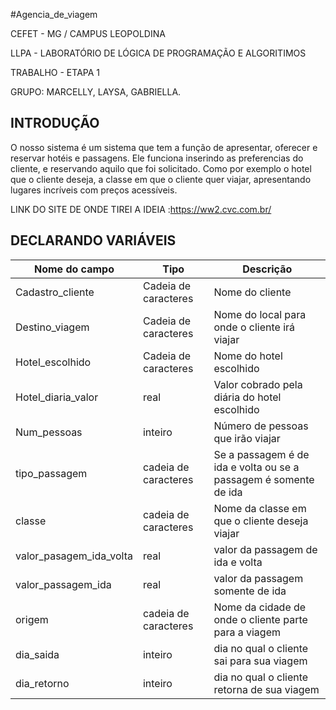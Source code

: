 #Agencia_de_viagem

CEFET - MG / CAMPUS LEOPOLDINA

LLPA - LABORATÓRIO DE LÓGICA DE PROGRAMAÇÃO E ALGORITIMOS 

TRABALHO - ETAPA 1

GRUPO: MARCELLY, LAYSA, GABRIELLA.

## INTRODUÇÃO 

 O nosso sistema é um sistema que tem a função de apresentar, oferecer e reservar hotéis e passagens. Ele funciona inserindo as preferencias do cliente, e reservando aquilo que foi solicitado. Como por exemplo o hotel que o cliente deseja, a classe em que o cliente quer viajar, apresentando lugares incríveis com preços acessíveis.
 
LINK DO SITE DE ONDE TIREI A IDEIA :https://ww2.cvc.com.br/

 ## DECLARANDO VARIÁVEIS 
 
 | Nome do campo |  Tipo  | Descrição |
 | ------------- |  ----  | --------- |
 Cadastro_cliente| Cadeia de caracteres | Nome do cliente
 Destino_viagem | Cadeia de caracteres | Nome do local para onde o cliente irá viajar
 Hotel_escolhido | Cadeia de caracteres | Nome do hotel escolhido 
 Hotel_diaria_valor | real | Valor cobrado pela diária do hotel escolhido
 Num_pessoas | inteiro | Número de pessoas que irão viajar
 tipo_passagem | cadeia de caracteres | Se a passagem é de ida e volta ou se a passagem é somente de ida
 classe | cadeia de caracteres | Nome da classe em que o cliente deseja viajar
 valor_pasagem_ida_volta | real | valor da passagem de ida e volta
 valor_passagem_ida | real | valor da passagem somente de ida
 origem | cadeia de caracteres | Nome da cidade de onde o cliente parte para a viagem 
 dia_saida | inteiro | dia no qual o cliente sai para sua viagem
 dia_retorno | inteiro | dia no qual o cliente retorna de sua viagem
 
